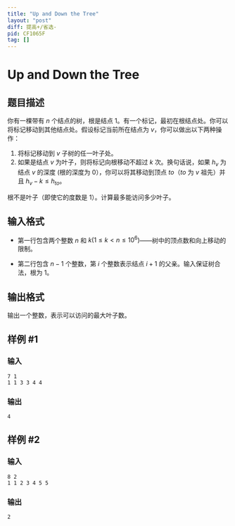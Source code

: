 ```yaml
---
title: "Up and Down the Tree"
layout: "post"
diff: 提高+/省选-
pid: CF1065F
tag: []
---
```


# Up and Down the Tree

## 题目描述

你有一棵带有 $n$ 个结点的树，根是结点 $1$。有一个标记，最初在根结点处。你可以将标记移动到其他结点处。假设标记当前所在结点为 $v$，你可以做出以下两种操作：
1. 将标记移动到 $v$ 子树的任一叶子处。
2. 如果是结点 $v$ 为叶子，则将标记向根移动不超过 $k$ 次。换句话说，如果 $h_v$ 为结点 $v$ 的深度 (根的深度为 $0$），你可以将其移动到顶点 $to$（$to$ 为 $v$ 祖先）并且 $h_v-k\le h_{to}$。

根不是叶子（即使它的度数是 $1$）。计算最多能访问多少叶子。

## 输入格式

- 第一行包含两个整数 $n$ 和 $k(1\le k<n\le 10^6)$——树中的顶点数和向上移动的限制。

- 第二行包含 $n-1$ 个整数，第 $i$ 个整数表示结点 $i+1$ 的父亲。输入保证树合法，根为 $1$。

## 输出格式

输出一个整数，表示可以访问的最大叶子数。

## 样例 #1

### 输入

```
7 1
1 1 3 3 4 4

```

### 输出

```
4

```

## 样例 #2

### 输入

```
8 2
1 1 2 3 4 5 5

```

### 输出

```
2

```

